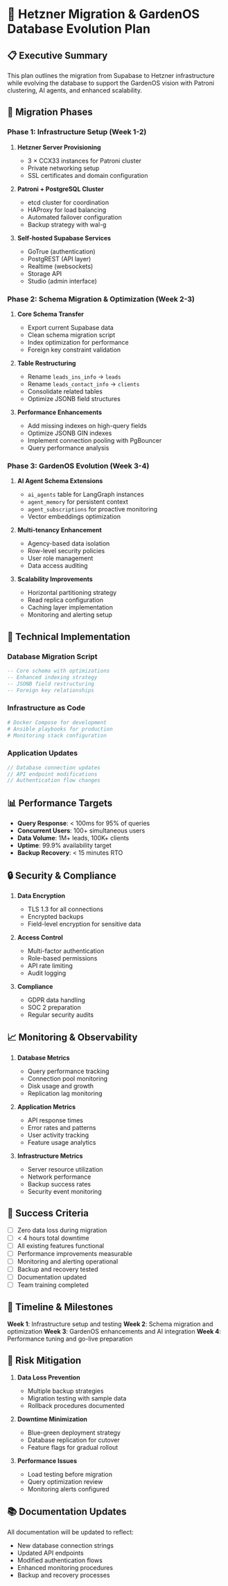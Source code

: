 # 🚀 Hetzner Migration & GardenOS Database Evolution Plan

## 📋 Executive Summary

This plan outlines the migration from Supabase to Hetzner infrastructure while evolving the database to support the GardenOS vision with Patroni clustering, AI agents, and enhanced scalability.

## 🎯 Migration Phases

### Phase 1: Infrastructure Setup (Week 1-2)
1. **Hetzner Server Provisioning**
   - 3 × CCX33 instances for Patroni cluster
   - Private networking setup
   - SSL certificates and domain configuration

2. **Patroni + PostgreSQL Cluster**
   - etcd cluster for coordination
   - HAProxy for load balancing
   - Automated failover configuration
   - Backup strategy with wal-g

3. **Self-hosted Supabase Services**
   - GoTrue (authentication)
   - PostgREST (API layer)
   - Realtime (websockets)
   - Storage API
   - Studio (admin interface)

### Phase 2: Schema Migration & Optimization (Week 2-3)
1. **Core Schema Transfer**
   - Export current Supabase data
   - Clean schema migration script
   - Index optimization for performance
   - Foreign key constraint validation

2. **Table Restructuring**
   - Rename `leads_ins_info` → `leads`
   - Rename `leads_contact_info` → `clients`
   - Consolidate related tables
   - Optimize JSONB field structures

3. **Performance Enhancements**
   - Add missing indexes on high-query fields
   - Optimize JSONB GIN indexes
   - Implement connection pooling with PgBouncer
   - Query performance analysis

### Phase 3: GardenOS Evolution (Week 3-4)
1. **AI Agent Schema Extensions**
   - `ai_agents` table for LangGraph instances
   - `agent_memory` for persistent context
   - `agent_subscriptions` for proactive monitoring
   - Vector embeddings optimization

2. **Multi-tenancy Enhancement**
   - Agency-based data isolation
   - Row-level security policies
   - User role management
   - Data access auditing

3. **Scalability Improvements**
   - Horizontal partitioning strategy
   - Read replica configuration
   - Caching layer implementation
   - Monitoring and alerting setup

## 🔧 Technical Implementation

### Database Migration Script
```sql
-- Core schema with optimizations
-- Enhanced indexing strategy
-- JSONB field restructuring
-- Foreign key relationships
```

### Infrastructure as Code
```yaml
# Docker Compose for development
# Ansible playbooks for production
# Monitoring stack configuration
```

### Application Updates
```typescript
// Database connection updates
// API endpoint modifications
// Authentication flow changes
```

## 📊 Performance Targets

- **Query Response**: < 100ms for 95% of queries
- **Concurrent Users**: 100+ simultaneous users
- **Data Volume**: 1M+ leads, 100K+ clients
- **Uptime**: 99.9% availability target
- **Backup Recovery**: < 15 minutes RTO

## 🔒 Security & Compliance

1. **Data Encryption**
   - TLS 1.3 for all connections
   - Encrypted backups
   - Field-level encryption for sensitive data

2. **Access Control**
   - Multi-factor authentication
   - Role-based permissions
   - API rate limiting
   - Audit logging

3. **Compliance**
   - GDPR data handling
   - SOC 2 preparation
   - Regular security audits

## 📈 Monitoring & Observability

1. **Database Metrics**
   - Query performance tracking
   - Connection pool monitoring
   - Disk usage and growth
   - Replication lag monitoring

2. **Application Metrics**
   - API response times
   - Error rates and patterns
   - User activity tracking
   - Feature usage analytics

3. **Infrastructure Metrics**
   - Server resource utilization
   - Network performance
   - Backup success rates
   - Security event monitoring

## 🎯 Success Criteria

- [ ] Zero data loss during migration
- [ ] < 4 hours total downtime
- [ ] All existing features functional
- [ ] Performance improvements measurable
- [ ] Monitoring and alerting operational
- [ ] Backup and recovery tested
- [ ] Documentation updated
- [ ] Team training completed

## 📅 Timeline & Milestones

**Week 1**: Infrastructure setup and testing
**Week 2**: Schema migration and optimization
**Week 3**: GardenOS enhancements and AI integration
**Week 4**: Performance tuning and go-live preparation

## 🚨 Risk Mitigation

1. **Data Loss Prevention**
   - Multiple backup strategies
   - Migration testing with sample data
   - Rollback procedures documented

2. **Downtime Minimization**
   - Blue-green deployment strategy
   - Database replication for cutover
   - Feature flags for gradual rollout

3. **Performance Issues**
   - Load testing before migration
   - Query optimization review
   - Monitoring alerts configured

## 📚 Documentation Updates

All documentation will be updated to reflect:
- New database connection strings
- Updated API endpoints
- Modified authentication flows
- Enhanced monitoring procedures
- Backup and recovery processes
